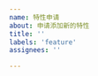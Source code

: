```yaml
---
name: 特性申请
about: 申请添加新的特性
title: ''
labels: 'feature'
assignees: ''

---
```


<!-- 
  感谢你来到这里,
  在反馈前, 请确认你已经做了下面这些事情
  - 对照 releases，相关特性未实现
  - 搜索了已有的 issues 列表中有没相关的信息
-->

<!--
请在下一行开始描述你需要的功能和它的实际用途举例. 请注意, 如果没有实际用途, 你的建议可能不会被采纳.
-->

